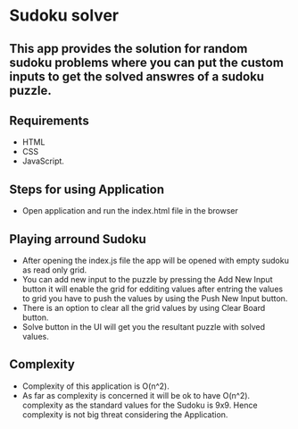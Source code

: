 # Sudoku solver
This app provides the solution for random sudoku problems where you can put the custom inputs to get the solved answres of a sudoku puzzle. 
---

## Requirements 
 * HTML 
 * CSS
 * JavaScript.

## Steps for using Application
 * Open application and run the index.html file in the browser

## Playing arround Sudoku
  * After opening the index.js file the app will be opened with empty sudoku as read only grid.
  * You can add new input to the puzzle by pressing the Add New Input button it will enable the grid for edditing values after entring the values to grid you have to push the values by using the Push New Input button.
  * There is an option to clear all the grid values by using Clear Board button.
  * Solve button in the UI will get you the resultant puzzle with solved values.

## Complexity
 * Complexity of this application is O(n^2).
 * As far as complexity is concerned it will be ok to have O(n^2). complexity as the standard values for the Sudoku is 9x9. Hence complexity is not big threat considering the Application.
